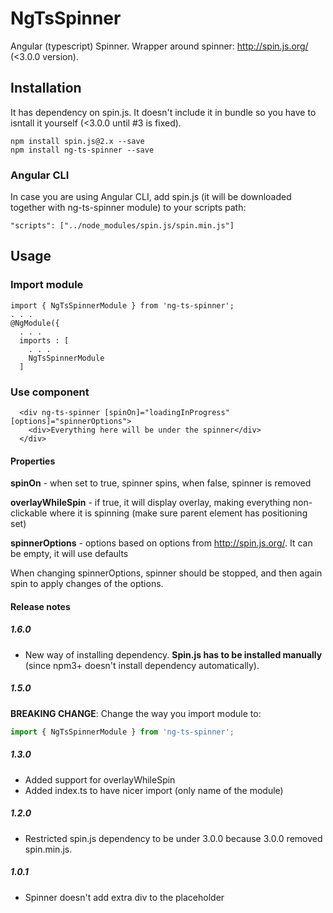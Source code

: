 # NgTsSpinner

Angular (typescript) Spinner. Wrapper around spinner: http://spin.js.org/ (<3.0.0 version).

## Installation

It has dependency on spin.js. It doesn't include it in bundle so you have to isntall it yourself (<3.0.0 until #3 is fixed).

```
npm install spin.js@2.x --save
npm install ng-ts-spinner --save
```

### Angular CLI

In case you are using Angular CLI, add spin.js (it will be downloaded together with ng-ts-spinner module) to your scripts path:

`"scripts": ["../node_modules/spin.js/spin.min.js"]`

## Usage

### Import module

```
import { NgTsSpinnerModule } from 'ng-ts-spinner';
. . .
@NgModule({
  . . .
  imports : [
    . . .
    NgTsSpinnerModule
  ]
```

### Use component
```
  <div ng-ts-spinner [spinOn]="loadingInProgress" [options]="spinnerOptions">
    <div>Everything here will be under the spinner</div>
  </div>
```

#### Properties
**spinOn** - when set to true, spinner spins, when false, spinner is removed

**overlayWhileSpin** - if true, it will display overlay, making everything non-clickable where it is spinning (make sure parent element has positioning set)

**spinnerOptions** - options based on options from http://spin.js.org/. It can be empty, it will use defaults

When changing spinnerOptions, spinner should be stopped, and then again spin to apply changes of the options.


#### Release notes

##### 1.6.0

* New way of installing dependency. **Spin.js has to be installed manually** (since npm3+ doesn't install dependency automatically).

##### 1.5.0

**BREAKING CHANGE**: Change the way you import module to:

```ts
import { NgTsSpinnerModule } from 'ng-ts-spinner';
```

##### 1.3.0
* Added support for overlayWhileSpin
* Added index.ts to have nicer import (only name of the module)

##### 1.2.0
* Restricted spin.js dependency to be under 3.0.0 because 3.0.0 removed spin.min.js.

##### 1.0.1 
* Spinner doesn't add extra div to the placeholder
